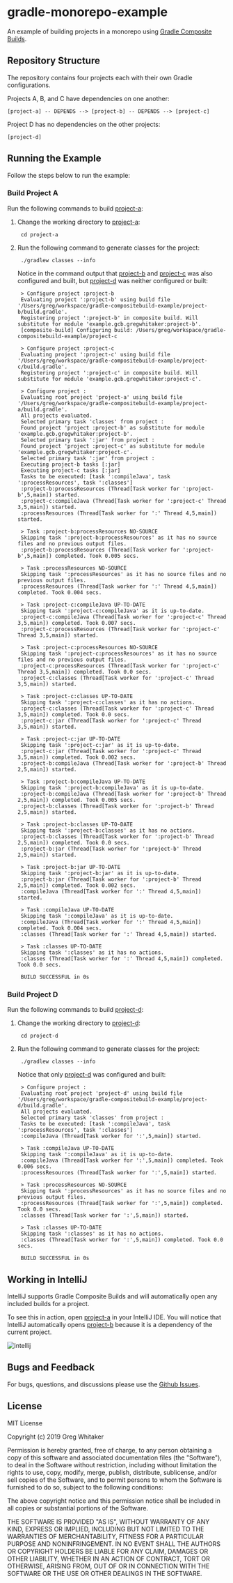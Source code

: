 # gradle-monorepo-example

An example of building projects in a monorepo using [Gradle Composite Builds](https://docs.gradle.org/current/userguide/composite_builds.html).

## Repository Structure
The repository contains four projects each with their own Gradle configurations.

Projects A, B, and C have dependencies on one another:

    [project-a] -- DEPENDS --> [project-b] -- DEPENDS --> [project-c]
    
Project D has no dependencies on the other projects:
    
    [project-d]

## Running the Example
Follow the steps below to run the example:

### Build Project A
Run the following commands to build [project-a](project-a):

1. Change the working directory to [project-a](project-a):

        cd project-a
        
2. Run the following command to generate classes for the project:

        ./gradlew classes --info
        
    Notice in the command output that [project-b](project-b) and [project-c](project-c) was also configured and built, 
    but [project-d](project-d) was neither configured or built:

        > Configure project :project-b
        Evaluating project ':project-b' using build file '/Users/greg/workspace/gradle-compositebuild-example/project-b/build.gradle'.
        Registering project ':project-b' in composite build. Will substitute for module 'example.gcb.gregwhitaker:project-b'.
        [composite-build] Configuring build: /Users/greg/workspace/gradle-compositebuild-example/project-c
        
        > Configure project :project-c
        Evaluating project ':project-c' using build file '/Users/greg/workspace/gradle-compositebuild-example/project-c/build.gradle'.
        Registering project ':project-c' in composite build. Will substitute for module 'example.gcb.gregwhitaker:project-c'.
        
        > Configure project :
        Evaluating root project 'project-a' using build file '/Users/greg/workspace/gradle-compositebuild-example/project-a/build.gradle'.
        All projects evaluated.
        Selected primary task 'classes' from project :
        Found project 'project :project-b' as substitute for module 'example.gcb.gregwhitaker:project-b'.
        Selected primary task ':jar' from project :
        Found project 'project :project-c' as substitute for module 'example.gcb.gregwhitaker:project-c'.
        Selected primary task ':jar' from project :
        Executing project-b tasks [:jar]
        Executing project-c tasks [:jar]
        Tasks to be executed: [task ':compileJava', task ':processResources', task ':classes']
        :project-b:processResources (Thread[Task worker for ':project-b',5,main]) started.
        :project-c:compileJava (Thread[Task worker for ':project-c' Thread 3,5,main]) started.
        :processResources (Thread[Task worker for ':' Thread 4,5,main]) started.
        
        > Task :project-b:processResources NO-SOURCE
        Skipping task ':project-b:processResources' as it has no source files and no previous output files.
        :project-b:processResources (Thread[Task worker for ':project-b',5,main]) completed. Took 0.005 secs.
        
        > Task :processResources NO-SOURCE
        Skipping task ':processResources' as it has no source files and no previous output files.
        :processResources (Thread[Task worker for ':' Thread 4,5,main]) completed. Took 0.004 secs.
        
        > Task :project-c:compileJava UP-TO-DATE
        Skipping task ':project-c:compileJava' as it is up-to-date.
        :project-c:compileJava (Thread[Task worker for ':project-c' Thread 3,5,main]) completed. Took 0.007 secs.
        :project-c:processResources (Thread[Task worker for ':project-c' Thread 3,5,main]) started.
        
        > Task :project-c:processResources NO-SOURCE
        Skipping task ':project-c:processResources' as it has no source files and no previous output files.
        :project-c:processResources (Thread[Task worker for ':project-c' Thread 3,5,main]) completed. Took 0.0 secs.
        :project-c:classes (Thread[Task worker for ':project-c' Thread 3,5,main]) started.
        
        > Task :project-c:classes UP-TO-DATE
        Skipping task ':project-c:classes' as it has no actions.
        :project-c:classes (Thread[Task worker for ':project-c' Thread 3,5,main]) completed. Took 0.0 secs.
        :project-c:jar (Thread[Task worker for ':project-c' Thread 3,5,main]) started.
        
        > Task :project-c:jar UP-TO-DATE
        Skipping task ':project-c:jar' as it is up-to-date.
        :project-c:jar (Thread[Task worker for ':project-c' Thread 3,5,main]) completed. Took 0.002 secs.
        :project-b:compileJava (Thread[Task worker for ':project-b' Thread 2,5,main]) started.
        
        > Task :project-b:compileJava UP-TO-DATE
        Skipping task ':project-b:compileJava' as it is up-to-date.
        :project-b:compileJava (Thread[Task worker for ':project-b' Thread 2,5,main]) completed. Took 0.005 secs.
        :project-b:classes (Thread[Task worker for ':project-b' Thread 2,5,main]) started.
        
        > Task :project-b:classes UP-TO-DATE
        Skipping task ':project-b:classes' as it has no actions.
        :project-b:classes (Thread[Task worker for ':project-b' Thread 2,5,main]) completed. Took 0.0 secs.
        :project-b:jar (Thread[Task worker for ':project-b' Thread 2,5,main]) started.
        
        > Task :project-b:jar UP-TO-DATE
        Skipping task ':project-b:jar' as it is up-to-date.
        :project-b:jar (Thread[Task worker for ':project-b' Thread 2,5,main]) completed. Took 0.002 secs.
        :compileJava (Thread[Task worker for ':' Thread 4,5,main]) started.
        
        > Task :compileJava UP-TO-DATE
        Skipping task ':compileJava' as it is up-to-date.
        :compileJava (Thread[Task worker for ':' Thread 4,5,main]) completed. Took 0.004 secs.
        :classes (Thread[Task worker for ':' Thread 4,5,main]) started.
        
        > Task :classes UP-TO-DATE
        Skipping task ':classes' as it has no actions.
        :classes (Thread[Task worker for ':' Thread 4,5,main]) completed. Took 0.0 secs.

        BUILD SUCCESSFUL in 0s

### Build Project D
Run the following commands to build [project-d](project-d):

1. Change the working directory to [project-d](project-d):

        cd project-d
        
2. Run the following command to generate classes for the project:

        ./gradlew classes --info
        
    Notice that only [project-d](project-d) was configured and built:
        
        > Configure project :
        Evaluating root project 'project-d' using build file '/Users/greg/workspace/gradle-compositebuild-example/project-d/build.gradle'.
        All projects evaluated.
        Selected primary task 'classes' from project :
        Tasks to be executed: [task ':compileJava', task ':processResources', task ':classes']
        :compileJava (Thread[Task worker for ':',5,main]) started.
        
        > Task :compileJava UP-TO-DATE
        Skipping task ':compileJava' as it is up-to-date.
        :compileJava (Thread[Task worker for ':',5,main]) completed. Took 0.006 secs.
        :processResources (Thread[Task worker for ':',5,main]) started.
        
        > Task :processResources NO-SOURCE
        Skipping task ':processResources' as it has no source files and no previous output files.
        :processResources (Thread[Task worker for ':',5,main]) completed. Took 0.0 secs.
        :classes (Thread[Task worker for ':',5,main]) started.
        
        > Task :classes UP-TO-DATE
        Skipping task ':classes' as it has no actions.
        :classes (Thread[Task worker for ':',5,main]) completed. Took 0.0 secs.
        
        BUILD SUCCESSFUL in 0s
        
## Working in IntelliJ
IntelliJ supports Gradle Composite Builds and will automatically open any included builds for a project.

To see this in action, open [project-a](project-a) in your IntelliJ IDE. You will notice that IntelliJ automatically
opens [project-b](project-d) because it is a dependency of the current project.

![intellij](intellij_screenshot.png)

## Bugs and Feedback
For bugs, questions, and discussions please use the [Github Issues](https://github.com/gregwhitaker/gradle-monorepo-example/issues).

## License
MIT License

Copyright (c) 2019 Greg Whitaker

Permission is hereby granted, free of charge, to any person obtaining a copy
of this software and associated documentation files (the "Software"), to deal
in the Software without restriction, including without limitation the rights
to use, copy, modify, merge, publish, distribute, sublicense, and/or sell
copies of the Software, and to permit persons to whom the Software is
furnished to do so, subject to the following conditions:

The above copyright notice and this permission notice shall be included in all
copies or substantial portions of the Software.

THE SOFTWARE IS PROVIDED "AS IS", WITHOUT WARRANTY OF ANY KIND, EXPRESS OR
IMPLIED, INCLUDING BUT NOT LIMITED TO THE WARRANTIES OF MERCHANTABILITY,
FITNESS FOR A PARTICULAR PURPOSE AND NONINFRINGEMENT. IN NO EVENT SHALL THE
AUTHORS OR COPYRIGHT HOLDERS BE LIABLE FOR ANY CLAIM, DAMAGES OR OTHER
LIABILITY, WHETHER IN AN ACTION OF CONTRACT, TORT OR OTHERWISE, ARISING FROM,
OUT OF OR IN CONNECTION WITH THE SOFTWARE OR THE USE OR OTHER DEALINGS IN THE
SOFTWARE.
